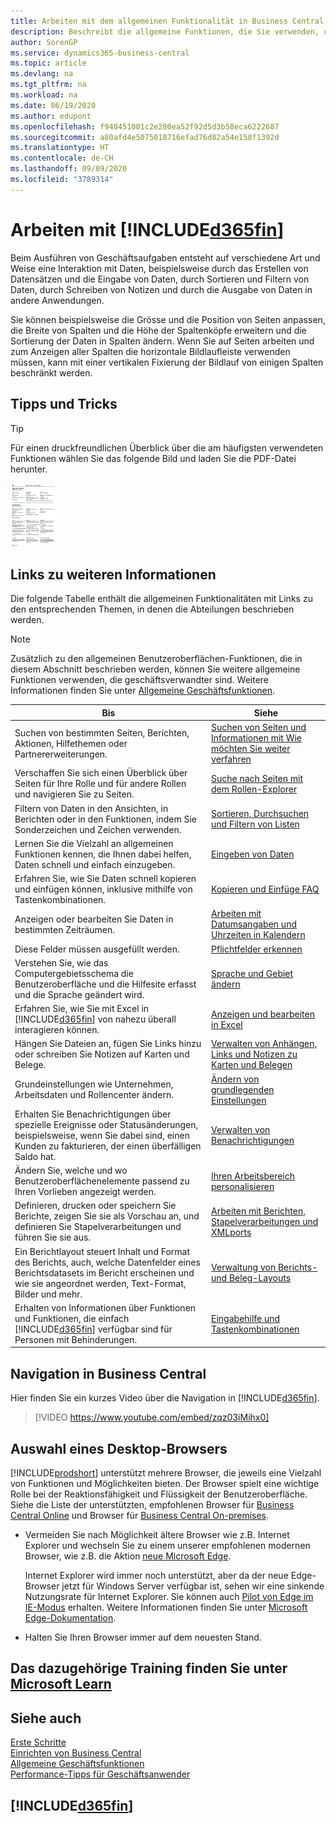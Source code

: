 ```yaml
---
title: Arbeiten mit dem allgemeinen Funktionalität in Business Central | Microsoft Docs
description: Beschreibt die allgemeine Funktionen, die Sie verwenden, um die Daten in Business Central für Aktivitäten, wie Eingabe von Werten, Sortieren von Daten und Ändern von Ansichten auszuführen.
author: SorenGP
ms.service: dynamics365-business-central
ms.topic: article
ms.devlang: na
ms.tgt_pltfrm: na
ms.workload: na
ms.date: 06/19/2020
ms.author: edupont
ms.openlocfilehash: f948451001c2e280ea52f92d5d3b58eca6222687
ms.sourcegitcommit: a80afd4e5075018716efad76d82a54e158f1392d
ms.translationtype: HT
ms.contentlocale: de-CH
ms.lasthandoff: 09/09/2020
ms.locfileid: "3789314"
---
```

# <a name="working-with-d365fin"></a>Arbeiten mit [!INCLUDE[d365fin](includes/d365fin_md.md)]
Beim Ausführen von Geschäftsaufgaben entsteht auf verschiedene Art und Weise eine Interaktion mit Daten, beispielsweise durch das Erstellen von Datensätzen und die Eingabe von Daten, durch Sortieren und Filtern von Daten, durch Schreiben von Notizen und durch die Ausgabe von Daten in andere Anwendungen.

Sie können beispielsweise die Grösse und die Position von Seiten anpassen, die Breite von Spalten und die Höhe der Spaltenköpfe erweitern und die Sortierung der Daten in Spalten ändern. Wenn Sie auf Seiten arbeiten und zum Anzeigen aller Spalten die horizontale Bildlaufleiste verwenden müssen, kann mit einer vertikalen Fixierung der Bildlauf von einigen Spalten beschränkt werden.

## <a name="tips-and-tricks"></a><a name="cheatsheet"></a>Tipps und Tricks

> [!TIP]
> Für einen druckfreundlichen Überblick über die am häufigsten verwendeten Funktionen wählen Sie das folgende Bild und laden Sie die PDF-Datei herunter.
>
> [ ![Symbol für die PDF-Datei](media/cheat_sheet_inline.png) ](media/cheat_sheet.pdf "Symbol zum Öffnen einer PDF")

## <a name="links-to-learn-more"></a>Links zu weiteren Informationen

Die folgende Tabelle enthält die allgemeinen Funktionalitäten mit Links zu den entsprechenden Themen, in denen die Abteilungen beschrieben werden.

> [!NOTE]
> Zusätzlich zu den allgemeinen Benutzeroberflächen-Funktionen, die in diesem Abschnitt beschrieben werden, können Sie weitere allgemeine Funktionen verwenden, die geschäftsverwandter sind. Weitere Informationen finden Sie unter [Allgemeine Geschäftsfunktionen](ui-across-business-areas.md).

| Bis  | Siehe |
| --- | --- |
|Suchen von bestimmten Seiten, Berichten, Aktionen, Hilfethemen oder Partnererweiterungen. |[Suchen von Seiten und Informationen mit Wie möchten Sie weiter verfahren](ui-search.md) |
|Verschaffen Sie sich einen Überblick über Seiten für Ihre Rolle und für andere Rollen und navigieren Sie zu Seiten.|[Suche nach Seiten mit dem Rollen-Explorer](ui-role-explorer.md)|
| Filtern von Daten in den Ansichten, in Berichten oder in den Funktionen, indem Sie Sonderzeichen und Zeichen verwenden. |[Sortieren, Durchsuchen und Filtern von Listen](ui-enter-criteria-filters.md) |
|Lernen Sie die Vielzahl an allgemeinen Funktionen kennen, die Ihnen dabei helfen, Daten schnell und einfach einzugeben.|[Eingeben von Daten](ui-enter-data.md)|
|Erfahren Sie, wie Sie Daten schnell kopieren und einfügen können, inklusive mithilfe von Tastenkombinationen.|[Kopieren und Einfüge FAQ](ui-copy-paste.md)|
| Anzeigen oder bearbeiten Sie Daten in bestimmten Zeiträumen. |[Arbeiten mit Datumsangaben und Uhrzeiten in Kalendern](ui-enter-date-ranges.md) |
| Diese Felder müssen ausgefüllt werden. |[Pflichtfelder erkennen](ui-mandatory-fields.md) |
|Verstehen Sie, wie das Computergebietsschema die Benutzeroberfläche und die Hilfesite erfasst und die Sprache geändert wird.|[Sprache und Gebiet ändern](about-locale-language.md)|
|Erfahren Sie, wie Sie mit Excel in [!INCLUDE[d365fin](includes/d365fin_md.md)] von nahezu überall interagieren können.|[Anzeigen und bearbeiten in Excel](across-work-with-excel.md)|
|Hängen Sie Dateien an, fügen Sie Links hinzu oder schreiben Sie Notizen auf Karten und Belege.|[Verwalten von Anhängen, Links und Notizen zu Karten und Belegen](ui-how-add-link-to-record.md)|
| Grundeinstellungen wie Unternehmen, Arbeitsdaten und Rollencenter ändern. |[Ändern von grundlegenden Einstellungen](ui-change-basic-settings.md) |
|Erhalten Sie Benachrichtigungen über spezielle Ereignisse oder Statusänderungen, beispielsweise, wenn Sie dabei sind, einen Kunden zu fakturieren, der einen überfälligen Saldo hat.|[Verwalten von Benachrichtigungen](ui-smart-notifications.md)|
| Ändern Sie, welche und wo Benutzeroberflächenelemente passend zu Ihren Vorlieben angezeigt werden.|[Ihren Arbeitsbereich personalisieren](ui-personalization-user.md) |
|Definieren, drucken oder speichern Sie Berichte, zeigen Sie sie als Vorschau an, und definieren Sie Stapelverarbeitungen und führen Sie sie aus.|[Arbeiten mit Berichten, Stapelverarbeitungen und XMLports](ui-work-report.md)|
| Ein Berichtlayout steuert Inhalt und Format des Berichts, auch, welche Datenfelder eines Berichtsdatasets im Bericht erscheinen und wie sie angeordnet werden, Text-Format, Bilder und mehr.|[Verwaltung von Berichts- und Beleg-Layouts](ui-manage-report-layouts.md) |
|Erhalten von Informationen über Funktionen und Funktionen, die einfach [!INCLUDE[d365fin](includes/d365fin_md.md)] verfügbar sind für  Personen mit Behinderungen.|[Eingabehilfe und Tastenkombinationen](ui-accessibility.md)|

## <a name="getting-around-in-business-central"></a>Navigation in Business Central
Hier finden Sie ein kurzes Video über die Navigation in [!INCLUDE[d365fin](includes/d365fin_md.md)].

> [!VIDEO https://www.youtube.com/embed/zqz03iMihx0]

## <a name="choosing-a-desktop-browser"></a>Auswahl eines Desktop-Browsers

[!INCLUDE[prodshort](includes/prodshort.md)] unterstützt mehrere Browser, die jeweils eine Vielzahl von Funktionen und Möglichkeiten bieten. Der Browser spielt eine wichtige Rolle bei der Reaktionsfähigkeit und Flüssigkeit der Benutzeroberfläche. Siehe die Liste der unterstützten, empfohlenen Browser für [Business Central Online](https://go.microsoft.com/fwlink/?linkid=2110804) und Browser für [Business Central On-premises](https://go.microsoft.com/fwlink/?linkid=2110719).

- Vermeiden Sie nach Möglichkeit ältere Browser wie z.B. Internet Explorer und wechseln Sie zu einem unserer empfohlenen modernen Browser, wie z.B. die Aktion [neue Microsoft Edge](https://www.microsoft.com/edge/).  

    Internet Explorer wird immer noch unterstützt, aber da der neue Edge-Browser jetzt für Windows Server verfügbar ist, sehen wir eine sinkende Nutzungsrate für Internet Explorer. Sie können auch [Pilot von Edge im IE-Modus](https://www.microsoft.com/edge/business) erhalten. Weitere Informationen finden Sie unter [Microsoft Edge-Dokumentation](https://support.microsoft.com/hub/4337664/microsoft-edge-help).
- Halten Sie Ihren Browser immer auf dem neuesten Stand.

## <a name="see-related-training-at-microsoft-learn"></a>Das dazugehörige Training finden Sie unter [Microsoft Learn](/learn/paths/work-pro-data-dynamics-365-business-central/)

## <a name="see-also"></a>Siehe auch

[Erste Schritte](product-get-started.md)  
[Einrichten von Business Central](setup.md)  
[Allgemeine Geschäftsfunktionen](ui-across-business-areas.md)  
[Performance-Tipps für Geschäftsanwender](/dynamics365/business-central/dev-itpro/performance/performance-users?toc=/dynamics365/business-central/toc.json)

## [!INCLUDE[d365fin](includes/free_trial_md.md)]
